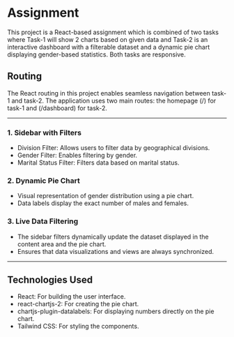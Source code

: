# Assignment

This project is a React-based assignment which is combined of two tasks where Task-1 will show 2 charts based on given data and Task-2 is an interactive dashboard with a filterable dataset and a dynamic pie chart displaying gender-based statistics. Both tasks are responsive.

## Routing

The React routing in this project enables seamless navigation between task-1 and task-2. The application uses two main routes: the homepage (/) for task-1 and (/dashboard) for task-2.

---

### 1. Sidebar with Filters

- Division Filter: Allows users to filter data by geographical divisions.
- Gender Filter: Enables filtering by gender.
- Marital Status Filter: Filters data based on marital status.

### 2. Dynamic Pie Chart

- Visual representation of gender distribution using a pie chart.
- Data labels display the exact number of males and females.

### 3. Live Data Filtering

- The sidebar filters dynamically update the dataset displayed in the content area and the pie chart.
- Ensures that data visualizations and views are always synchronized.

---

## Technologies Used

- React: For building the user interface.
- react-chartjs-2: For creating the pie chart.
- chartjs-plugin-datalabels: For displaying numbers directly on the pie chart.
- Tailwind CSS: For styling the components.
